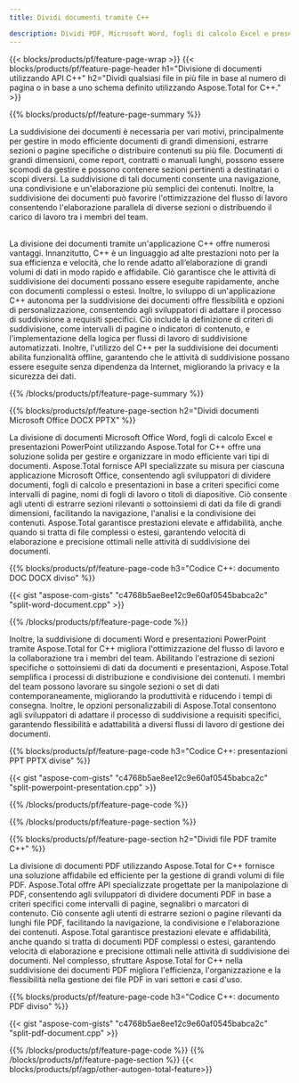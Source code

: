 ```yaml
---
title: Dividi documenti tramite C++ 

description: Dividi PDF, Microsoft Word, fogli di calcolo Excel e presentazioni PowerPoint tramite la tua applicazione C++. Dividi il documento per numero di pagina o secondo uno schema predefinito.
---
```


{{< blocks/products/pf/feature-page-wrap >}}
{{< blocks/products/pf/feature-page-header h1="Divisione di documenti utilizzando API C++" h2="Dividi qualsiasi file in più file in base al numero di pagina o in base a uno schema definito utilizzando Aspose.Total for C++." >}}

{{% blocks/products/pf/feature-page-summary %}}

La suddivisione dei documenti è necessaria per vari motivi, principalmente per gestire in modo efficiente documenti di grandi dimensioni, estrarre sezioni o pagine specifiche o distribuire contenuti su più file. Documenti di grandi dimensioni, come report, contratti o manuali lunghi, possono essere scomodi da gestire e possono contenere sezioni pertinenti a destinatari o scopi diversi. La suddivisione di tali documenti consente una navigazione, una condivisione e un'elaborazione più semplici dei contenuti. Inoltre, la suddivisione dei documenti può favorire l'ottimizzazione del flusso di lavoro consentendo l'elaborazione parallela di diverse sezioni o distribuendo il carico di lavoro tra i membri del team. <br /><br />

La divisione dei documenti tramite un'applicazione C++ offre numerosi vantaggi. Innanzitutto, C++ è un linguaggio ad alte prestazioni noto per la sua efficienza e velocità, che lo rende adatto all’elaborazione di grandi volumi di dati in modo rapido e affidabile. Ciò garantisce che le attività di suddivisione dei documenti possano essere eseguite rapidamente, anche con documenti complessi o estesi. Inoltre, lo sviluppo di un'applicazione C++ autonoma per la suddivisione dei documenti offre flessibilità e opzioni di personalizzazione, consentendo agli sviluppatori di adattare il processo di suddivisione a requisiti specifici. Ciò include la definizione di criteri di suddivisione, come intervalli di pagine o indicatori di contenuto, e l'implementazione della logica per flussi di lavoro di suddivisione automatizzati. Inoltre, l'utilizzo del C++ per la suddivisione dei documenti abilita funzionalità offline, garantendo che le attività di suddivisione possano essere eseguite senza dipendenza da Internet, migliorando la privacy e la sicurezza dei dati. 

{{% /blocks/products/pf/feature-page-summary  %}}

{{% blocks/products/pf/feature-page-section  h2="Dividi documenti Microsoft Office DOCX PPTX" %}}

La divisione di documenti Microsoft Office Word, fogli di calcolo Excel e presentazioni PowerPoint utilizzando Aspose.Total for C++ offre una soluzione solida per gestire e organizzare in modo efficiente vari tipi di documenti. Aspose.Total fornisce API specializzate su misura per ciascuna applicazione Microsoft Office, consentendo agli sviluppatori di dividere documenti, fogli di calcolo e presentazioni in base a criteri specifici come intervalli di pagine, nomi di fogli di lavoro o titoli di diapositive. Ciò consente agli utenti di estrarre sezioni rilevanti o sottoinsiemi di dati da file di grandi dimensioni, facilitando la navigazione, l'analisi e la condivisione dei contenuti. Aspose.Total garantisce prestazioni elevate e affidabilità, anche quando si tratta di file complessi o estesi, garantendo velocità di elaborazione e precisione ottimali nelle attività di suddivisione dei documenti.

{{% blocks/products/pf/feature-page-code h3="Codice C++: documento DOC DOCX diviso" %}}

{{< gist "aspose-com-gists" "c4768b5ae8ee12c9e60af0545babca2c" "split-word-document.cpp" >}}

{{% /blocks/products/pf/feature-page-code  %}}

Inoltre, la suddivisione di documenti Word e presentazioni PowerPoint tramite Aspose.Total for C++ migliora l'ottimizzazione del flusso di lavoro e la collaborazione tra i membri del team. Abilitando l'estrazione di sezioni specifiche o sottoinsiemi di dati da documenti e presentazioni, Aspose.Total semplifica i processi di distribuzione e condivisione dei contenuti. I membri del team possono lavorare su singole sezioni o set di dati contemporaneamente, migliorando la produttività e riducendo i tempi di consegna. Inoltre, le opzioni personalizzabili di Aspose.Total consentono agli sviluppatori di adattare il processo di suddivisione a requisiti specifici, garantendo flessibilità e adattabilità a diversi flussi di lavoro di gestione dei documenti.

{{% blocks/products/pf/feature-page-code h3="Codice C++: presentazioni PPT PPTX divise" %}}

{{< gist "aspose-com-gists" "c4768b5ae8ee12c9e60af0545babca2c" "split-powerpoint-presentation.cpp" >}}

{{% /blocks/products/pf/feature-page-code  %}}

{{% /blocks/products/pf/feature-page-section %}}

{{% blocks/products/pf/feature-page-section  h2="Dividi file PDF tramite C++" %}}

La divisione di documenti PDF utilizzando Aspose.Total for C++ fornisce una soluzione affidabile ed efficiente per la gestione di grandi volumi di file PDF. Aspose.Total offre API specializzate progettate per la manipolazione di PDF, consentendo agli sviluppatori di dividere documenti PDF in base a criteri specifici come intervalli di pagine, segnalibri o marcatori di contenuto. Ciò consente agli utenti di estrarre sezioni o pagine rilevanti da lunghi file PDF, facilitando la navigazione, la condivisione e l'elaborazione dei contenuti. Aspose.Total garantisce prestazioni elevate e affidabilità, anche quando si tratta di documenti PDF complessi o estesi, garantendo velocità di elaborazione e precisione ottimali nelle attività di suddivisione dei documenti. Nel complesso, sfruttare Aspose.Total for C++ nella suddivisione dei documenti PDF migliora l'efficienza, l'organizzazione e la flessibilità nella gestione dei file PDF in vari settori e casi d'uso.

{{% blocks/products/pf/feature-page-code h3="Codice C++: documento PDF diviso" %}}

{{< gist "aspose-com-gists" "c4768b5ae8ee12c9e60af0545babca2c" "split-pdf-document.cpp" >}}

{{% /blocks/products/pf/feature-page-code  %}}
{{% /blocks/products/pf/feature-page-section %}}
{{< blocks/products/pf/agp/other-autogen-total-feature>}}